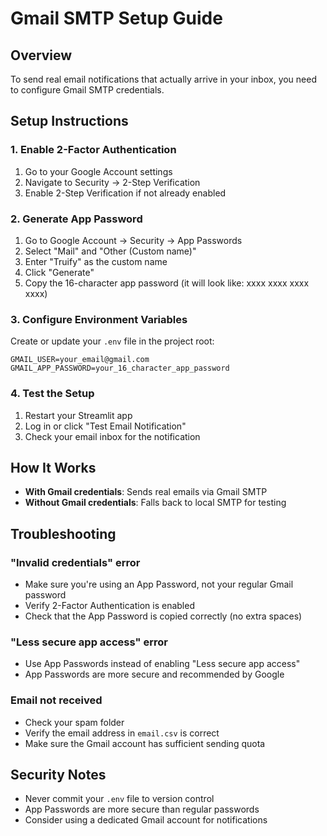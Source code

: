 # Gmail SMTP Setup Guide

## Overview
To send real email notifications that actually arrive in your inbox, you need to configure Gmail SMTP credentials.

## Setup Instructions

### 1. Enable 2-Factor Authentication
1. Go to your Google Account settings
2. Navigate to Security → 2-Step Verification
3. Enable 2-Step Verification if not already enabled

### 2. Generate App Password
1. Go to Google Account → Security → App Passwords
2. Select "Mail" and "Other (Custom name)"
3. Enter "Truify" as the custom name
4. Click "Generate"
5. Copy the 16-character app password (it will look like: xxxx xxxx xxxx xxxx)

### 3. Configure Environment Variables
Create or update your `.env` file in the project root:

```env
GMAIL_USER=your_email@gmail.com
GMAIL_APP_PASSWORD=your_16_character_app_password
```

### 4. Test the Setup
1. Restart your Streamlit app
2. Log in or click "Test Email Notification"
3. Check your email inbox for the notification

## How It Works

- **With Gmail credentials**: Sends real emails via Gmail SMTP
- **Without Gmail credentials**: Falls back to local SMTP for testing

## Troubleshooting

### "Invalid credentials" error
- Make sure you're using an App Password, not your regular Gmail password
- Verify 2-Factor Authentication is enabled
- Check that the App Password is copied correctly (no extra spaces)

### "Less secure app access" error
- Use App Passwords instead of enabling "Less secure app access"
- App Passwords are more secure and recommended by Google

### Email not received
- Check your spam folder
- Verify the email address in `email.csv` is correct
- Make sure the Gmail account has sufficient sending quota

## Security Notes
- Never commit your `.env` file to version control
- App Passwords are more secure than regular passwords
- Consider using a dedicated Gmail account for notifications 